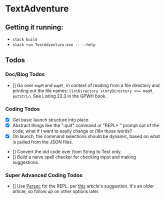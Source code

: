# TextAdventure

## Getting it running:

- `stack build`
- `stack run TextAdventure-exe -- --help`

## Todos

### Doc/Blog Todos

- [] Go over `mapM` and `mapM_` in context of reading from a file directory and printing out the file names: `listDirectory storyDirectory >>= mapM_ putStrLn`. See Listing 22.3 in the GPWH book.

### Coding Todos

- [x] Get basic launch structure into place
- [x] Abstract things like the ":quit" command or "REPL> " prompt out of the code; what if I want to easily change or i18n those words?
- [x] On launch, the command selections should be dynamic, based on what is pulled from the JSON files.
- [] Convert the old code over from String to Text only.
- [] Build a naive spell checker for checking input and making suggestions.


### Super Advanced Coding Todos

- [] Use [Parsec](https://hackage.haskell.org/package/parsec) for the REPL, per [this](https://blogg.bekk.no/creating-a-repl-in-haskell-efcdef1deec2) article's suggestion. It's an older article, so follow up on other options later.
